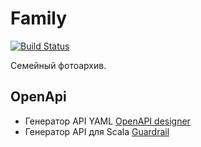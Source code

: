 # Family
[![Build Status](https://travis-ci.org/Patr56/family.svg?branch=master)](https://travis-ci.org/Patr56/family)

Семейный фотоархив.

## OpenApi

 - Генератор API YAML [OpenAPI designer](https://openapi.design/)
 - Генератор API для Scala [Guardrail](https://guardrail.dev)